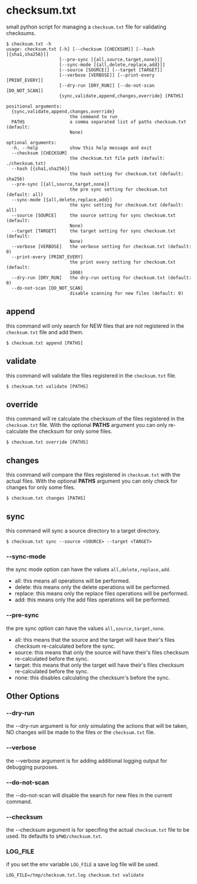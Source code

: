# checksum.txt

small python script for managing a ```checksum.txt``` file for validating checksums.

```
$ checksum.txt -h
usage: checksum.txt [-h] [--checksum [CHECKSUM]] [--hash [{sha1,sha256}]]
                    [--pre-sync [{all,source,target,none}]]
                    [--sync-mode [{all,delete,replace,add}]]
                    [--source [SOURCE]] [--target [TARGET]]
                    [--verbose [VERBOSE]] [--print-every [PRINT_EVERY]]
                    [--dry-run [DRY_RUN]] [--do-not-scan [DO_NOT_SCAN]]
                    {sync,validate,append,changes,override} [PATHS]

positional arguments:
  {sync,validate,append,changes,override}
                        the command to run
  PATHS                 a comma separated list of paths checksum.txt (default:
                        None)

optional arguments:
  -h, --help            show this help message and exit
  --checksum [CHECKSUM]
                        the checksum.txt file path (default: ./checksum.txt)
  --hash [{sha1,sha256}]
                        the hash setting for checksum.txt (default: sha256)
  --pre-sync [{all,source,target,none}]
                        the pre sync setting for checksum.txt (default: all)
  --sync-mode [{all,delete,replace,add}]
                        the sync setting for checksum.txt (default: all)
  --source [SOURCE]     the source setting for sync checksum.txt (default:
                        None)
  --target [TARGET]     the target setting for sync checksum.txt (default:
                        None)
  --verbose [VERBOSE]   the verbose setting for checksum.txt (default: 0)
  --print-every [PRINT_EVERY]
                        the print every setting for checksum.txt (default:
                        1000)
  --dry-run [DRY_RUN]   the dry-run setting for checksum.txt (default: 0)
  --do-not-scan [DO_NOT_SCAN]
                        disable scanning for new files (default: 0)
```

## append

this command will only search for NEW files that are not registered in the ```checksum.txt``` file and add them.

```
$ checksum.txt append [PATHS]
```

## validate

this command will validate the files registered in the ```checksum.txt``` file.

```
$ checksum.txt validate [PATHS]
```

## override

this command will re calculate the checksum of the files registered in the ```checksum.txt``` file. With the optional **PATHS** argument you can only re-calculate the checksum for only some files.

```
$ checksum.txt override [PATHS]
```

## changes

this command will compare the files registered in ```checksum.txt``` with the actual files. With the optional **PATHS** argument you can only check for changes for only some files.

```
$ checksum.txt changes [PATHS]
```

## sync

this command will sync a source directory to a target directory.

```
$ checksum.txt sync --source <SOURCE> --target <TARGET>
```

### --sync-mode

the sync mode option can have the values ```all,delete,replace,add```.

- all: this means all operations will be performed.
- delete: this means only the delete operations will be performed.
- replace: this means only the replace files operations will be performed.
- add: this means only the add files operations will be performed.

### --pre-sync

the pre sync option can have the values ```all,source,target,none```.

- all: this means that the source and the target will have their's files checksum re-calculated before the sync.
- source: this means that only the source will have their's files checksum re-calculated before the sync.
- target: this means that only the target will have their's files checksum re-calculated before the sync.
- none: this disables calculating the checksum's before the sync.

## Other Options

### --dry-run

the --dry-run argument is for only simulating the actions that will be taken, NO changes will be made to the files or the ```checksum.txt``` file.

### --verbose

the --verbose argument is for adding additional logging output for debugging purposes.

### --do-not-scan

the --do-not-scan will disable the search for new files in the current command.

### --checksum

the --checksum argument is for specifing the actual ```checksum.txt``` file to be used. Its defaults to ```$PWD/checksum.txt```.

### LOG_FILE

if you set the env variable ```LOG_FILE``` a save log file will be used.

```
LOG_FILE=/tmp/checksum.txt.log checksum.txt validate
```

